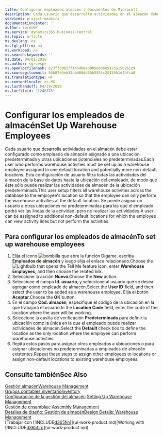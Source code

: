 ```yaml
---
title: Configurar empleados almacén | Documentos de Microsoft
description: Cada usuario que desarrolla actividades en el almacén debe estar configurado como empleado de almacén asignado a una ubicación predeterminada y otras ubicaciones potenciales no predeterminadas.
services: project-madeira
documentationcenter: ''
author: SorenGP
ms.service: dynamics365-business-central
ms.topic: article
ms.devlang: na
ms.tgt_pltfrm: na
ms.workload: na
ms.search.keywords: ''
ms.date: 04/01/2019
ms.author: sgroespe
ms.openlocfilehash: 823ff60b27f1454b84b0096606e9175a15b261c9
ms.sourcegitcommit: 60b87e5eb32bb408dd65b9855c29159b1dfbfca8
ms.translationtype: HT
ms.contentlocale: es-MX
ms.lasthandoff: 04/29/2019
ms.locfileid: "1248375"
---
```

# <a name="set-up-warehouse-employees"></a><span data-ttu-id="6a575-103">Configurar los empleados de almacén</span><span class="sxs-lookup"><span data-stu-id="6a575-103">Set Up Warehouse Employees</span></span>
<span data-ttu-id="6a575-104">Cada usuario que desarrolla actividades en el almacén debe estar configurado como empleado de almacén asignado a una ubicación predeterminada y otras ubicaciones potenciales no predeterminadas.</span><span class="sxs-lookup"><span data-stu-id="6a575-104">Each user who performs warehouse activities must be set up as a warehouse employee assigned to one default location and potentially more non-default locations.</span></span> <span data-ttu-id="6a575-105">Esta configuración de usuario filtra todas las actividades del almacén de la base de datos hasta la ubicación del empleado, de modo que éste sólo puede realizar las actividades de almacén de la ubicación predeterminada.</span><span class="sxs-lookup"><span data-stu-id="6a575-105">This user setup filters all warehouse activities across the database to the employee's location so that the employee can only perform the warehouse activities at the default location.</span></span> <span data-ttu-id="6a575-106">Se puede asignar un usuario a otras ubicaciones no predeterminadas para las que el empleado podrá ver las líneas de la actividad, pero no realizar las actividades.</span><span class="sxs-lookup"><span data-stu-id="6a575-106">A user can be assigned to additional non-default locations for which the employee can view activity lines but not perform the activities.</span></span>

## <a name="to-set-up-warehouse-employees"></a><span data-ttu-id="6a575-107">Para configurar los empleados de almacén</span><span class="sxs-lookup"><span data-stu-id="6a575-107">To set up warehouse employees</span></span>  
1.  <span data-ttu-id="6a575-108">Elija el icono ![bombilla que abre la función Dígame](media/ui-search/search_small.png "Dígame que desea hacer"), escriba **Empleados de almacén** y luego elija el enlace relacionado.</span><span class="sxs-lookup"><span data-stu-id="6a575-108">Choose the ![Lightbulb that opens the Tell Me feature](media/ui-search/search_small.png "Tell me what you want to do") icon, enter **Warehouse Employees**, and then choose the related link.</span></span>  
2. <span data-ttu-id="6a575-109">Seleccione la acción **Nuevo**.</span><span class="sxs-lookup"><span data-stu-id="6a575-109">Choose the **New** action.</span></span>  
3. <span data-ttu-id="6a575-110">Seleccione el campo **Id. usuario**, y seleccione al usuario que se desea agregar como empleado de almacén.</span><span class="sxs-lookup"><span data-stu-id="6a575-110">Select the **User ID** field, and then select the user to be added as a warehouse employee.</span></span> <span data-ttu-id="6a575-111">Elija el botón **Aceptar**.</span><span class="sxs-lookup"><span data-stu-id="6a575-111">Choose the **OK** button.</span></span>  
6.  <span data-ttu-id="6a575-112">En el campo **Cód. almacén**, especifique el código de la ubicación en la que trabajará el usuario.</span><span class="sxs-lookup"><span data-stu-id="6a575-112">In the **Location Code** field, enter the code of the location where the user will be working.</span></span>  
7.  <span data-ttu-id="6a575-113">Seleccione la casilla de verificación **Predeterminada** para definir la ubicación como la única en la que el empleado puede realizar actividades de almacén.</span><span class="sxs-lookup"><span data-stu-id="6a575-113">Select the **Default** check box to define the location as the only location where the employee can perform warehouse activities.</span></span>  
8.  <span data-ttu-id="6a575-114">Repita estos pasos para asignar otros empleados a ubicaciones o para asignar ubicaciones no predeterminadas a empleados de almacén existentes.</span><span class="sxs-lookup"><span data-stu-id="6a575-114">Repeat these steps to assign other employees to locations or assign non-default locations to existing warehouse employees.</span></span>  

## <a name="see-also"></a><span data-ttu-id="6a575-115">Consulte también</span><span class="sxs-lookup"><span data-stu-id="6a575-115">See Also</span></span>  
[<span data-ttu-id="6a575-116">Gestión almacén</span><span class="sxs-lookup"><span data-stu-id="6a575-116">Warehouse Management</span></span>](warehouse-manage-warehouse.md)  
[<span data-ttu-id="6a575-117">Grupos contables inventario</span><span class="sxs-lookup"><span data-stu-id="6a575-117">Inventory</span></span>](inventory-manage-inventory.md)  
<span data-ttu-id="6a575-118">[Configuración de la gestión del almacén](warehouse-setup-warehouse.md)   </span><span class="sxs-lookup"><span data-stu-id="6a575-118">[Setting Up Warehouse Management](warehouse-setup-warehouse.md)   </span></span>  
<span data-ttu-id="6a575-119">[Gestión de ensamblaje](assembly-assemble-items.md)  </span><span class="sxs-lookup"><span data-stu-id="6a575-119">[Assembly Management](assembly-assemble-items.md)  </span></span>  
[<span data-ttu-id="6a575-120">Detalles de diseño: Gestión de almacén</span><span class="sxs-lookup"><span data-stu-id="6a575-120">Design Details: Warehouse Management</span></span>](design-details-warehouse-management.md)  
<span data-ttu-id="6a575-121">[Trabajar con [!INCLUDE[d365fin](includes/d365fin_md.md)]](ui-work-product.md)</span><span class="sxs-lookup"><span data-stu-id="6a575-121">[Working with [!INCLUDE[d365fin](includes/d365fin_md.md)]](ui-work-product.md)</span></span>  

